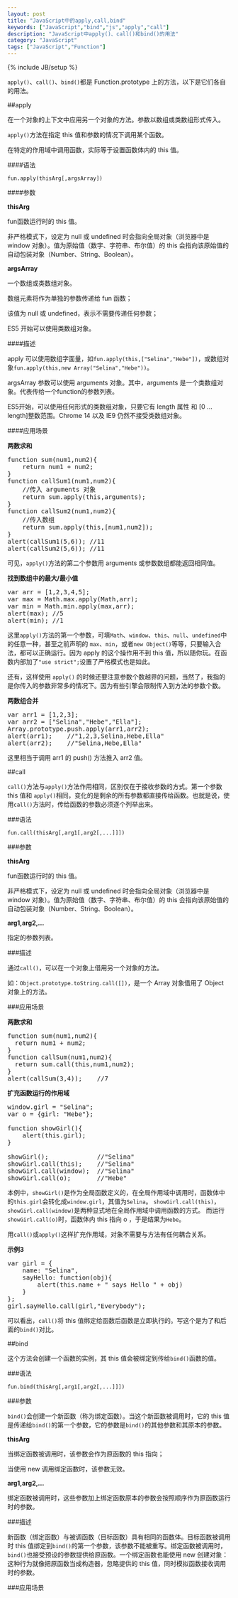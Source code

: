 ```yaml
---
layout: post
title: "JavaScript中的apply,call,bind"
keywords: ["JavaScript","bind","js","apply","call"]
description: "JavaScript中apply()、call()和bind()的用法"
category: "JavaScript"
tags: ["JavaScript","Function"]
---
```

{% include JB/setup %}

`apply()`、`call()`、`bind()`都是 Function.prototype 上的方法，以下是它们各自的用法。

##apply

在一个对象的上下文中应用另一个对象的方法。参数以数组或类数组形式传入。

`apply()`方法在<span class="txt">指定 this 值和参数的情况下调用某个函数。</span>

在特定的作用域中调用函数，实际等于设置函数体内的 this 值。

####语法

	fun.apply(thisArg[,argsArray])

####参数

**thisArg**

fun函数运行时的 this 值。

非严格模式下，设定为 null 或 undefined 时会指向全局对象（浏览器中是 window 对象）。值为原始值（数字、字符串、布尔值）的 this 会指向该原始值的自动包装对象（Number、String、Boolean）。

**argsArray**

一个数组或类数组对象。

数组元素将作为单独的参数传递给 fun 函数；

该值为 null 或 undefined，表示不需要传递任何参数；

ES5 开始可以使用类数组对象。

####描述

apply 可以使用数组字面量，如`fun.apply(this,["Selina","Hebe"])`，或数组对象`fun.apply(this,new Array("Selina","Hebe"))`。

argsArray 参数可以使用 arguments 对象。其中，arguments 是一个类数组对象。代表传给一个function的参数列表。

ES5开始，可以使用任何形式的类数组对象，只要它有 length 属性 和 [0 ... length]整数范围。Chrome 14 以及 IE9 仍然不接受类数组对象。

####应用场景

**两数求和**

<pre>
function sum(num1,num2){
	return num1 + num2;
}
function callSum1(num1,num2){
	//传入 arguments 对象
	return sum.apply(this,arguments);
}
function callSum2(num1,num2){
	//传入数组
	return sum.apply(this,[num1,num2]);
}
alert(callSum1(5,6)); //11
alert(callSum2(5,6)); //11
</pre>

可见，`apply()`方法的第二个参数用 arguments 或参数数组都能返回相同值。

**找到数组中的最大/最小值**

<pre>
var arr = [1,2,3,4,5];
var max = Math.max.apply(Math,arr);
var min = Math.min.apply(max,arr);
alert(max);	//5
alert(min);	//1
</pre>

这里`apply()`方法的第一个参数，可填`Math`、`window`、`this`、`null`、`undefined`中的任意一种，甚至之前声明的 `max`、`min`，或者`new Object()`等等，只要输入合法，都可以正确运行。因为 apply 的这个操作用不到 this 值，所以随你玩。在函数内部加了`"use strict";`设置了严格模式也是如此。

还有，这样使用 `apply()` 的时候还要注意参数个数越界的问题，当然了，我指的是你传入的参数非常多的情况下。因为有些引擎会限制传入到方法的参数个数。

**两数组合并**

<pre>
var arr1 = [1,2,3];
var arr2 = ["Selina","Hebe","Ella"];
Array.prototype.push.apply(arr1,arr2);
alert(arr1);	//"1,2,3,Selina,Hebe,Ella"
alert(arr2);	//"Selina,Hebe,Ella"
</pre>

这里相当于调用 arr1 的 push() 方法推入 arr2 值。

##call

`call()`方法与`apply()`方法作用相同，区别仅在于接收参数的方式。第一个参数 this 值和 `apply()`相同，变化的是剩余的所有参数都直接传给函数。也就是说，使用`call()`方法时，传给函数的参数必须逐个列举出来。

###语法

	fun.call(thisArg[,arg1[,arg2[,...]]])

###参数

**thisArg**

fun函数运行时的 this 值。

非严格模式下，设定为 null 或 undefined 时会指向全局对象（浏览器中是 window 对象）。值为原始值（数字、字符串、布尔值）的 this 会指向该原始值的自动包装对象（Number、String、Boolean）。

**arg1,arg2,...**

指定的参数列表。

###描述

通过`call()`，可以<span class="txt">在一个对象上借用另一个对象的方法。</span>

如：`Object.prototype.toString.call([])`，是一个 Array 对象借用了 Object 对象上的方法。

###应用场景

**两数求和**

<pre>
function sum(num1,num2){
  return num1 + num2;
}
function callSum(num1,num2){
  return sum.call(this,num1,num2);
}
alert(callSum(3,4));	//7
</pre>

**扩充函数运行的作用域**

<pre>
window.girl = "Selina";
var o = {girl: "Hebe"};

function showGirl(){
    alert(this.girl);
}

showGirl();				//"Selina"
showGirl.call(this);	//"Selina"
showGirl.call(window);	//"Selina"
showGirl.call(o);		//"Hebe"
</pre>

本例中，`showGirl()`是作为全局函数定义的，在全局作用域中调用时，函数体中的`this.girl`会转化成`window.girl`，其值为`Selina`。
`showGirl.call(this)`，`showGirl.call(window)`是两种显式地在全局作用域中调用函数的方式。
而运行`showGirl.call(o)`时，函数体内 this 指向 o ，于是结果为`Hebe`。

用`call()`或`apply()`这样扩充作用域，对象不需要与方法有任何耦合关系。

**示例3**

<pre>
var girl = {
    name: "Selina",
    sayHello: function(obj){
        alert(this.name + " says Hello " + obj)
    }
};
girl.sayHello.call(girl,"Everybody");
</pre>

可以看出，`call()`将 this 值绑定给函数后函数是立即执行的。写这个是为了和后面的`bind()`对比。

##bind

这个方法会创建一个函数的实例，其 this 值会被绑定到传给`bind()`函数的值。

###语法

	fun.bind(thisArg[,arg1[,arg2[,...]]])

###参数

`bind()`会创建一个新函数（称为绑定函数）。当这个新函数被调用时，它的 this 值是传递给`bind()`的第一个参数，它的参数是`bind()`的其他参数和其原本的参数。

**thisArg**

当绑定函数被调用时，该参数会作为原函数的 this 指向；

当使用 new 调用绑定函数时，该参数无效。

**arg1,arg2,...**

绑定函数被调用时，这些参数加上绑定函数原本的参数会按照顺序作为原函数运行时的参数。

###描述

新函数（绑定函数）与被调函数（目标函数）具有相同的函数体。目标函数被调用时 this 值绑定到`bind()`的第一个参数，该参数不能被重写。绑定函数被调用时，`bind()`也接受预设的参数提供给原函数。一个绑定函数也能使用 new 创建对象：这种行为就像把原函数当成构造器，忽略提供的 this 值，同时模拟函数接收调用时的参数。

###应用场景